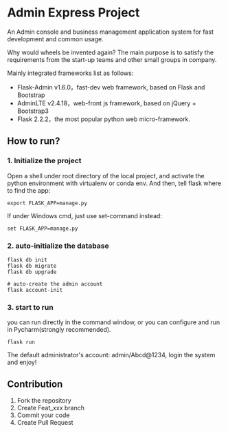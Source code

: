 Admin Express Project
==============
An Admin console and business management application system for fast development and common usage.

Why would wheels be invented again?
The main purpose is to satisfy the requirements from the start-up teams and other small groups in company.

Mainly integrated frameworks list as follows:

 - Flask-Admin v1.6.0，fast-dev web framework, based on Flask and Bootstrap
 - AdminLTE v2.4.18，web-front js framework, based on jQuery + Bootstrap3
 - Flask 2.2.2，the most popular python web micro-framework.

## How to run?

### 1. Initialize the project
Open a shell under root directory of the local project, and activate the python environment 
with virtualenv or conda env. And then, tell flask where to find the app:
```shell
export FLASK_APP=manage.py
```
If under Windows cmd, just use set-command instead:
```shell
set FLASK_APP=manage.py
```

### 2. auto-initialize the database
```shell
flask db init
flask db migrate
flask db upgrade

# auto-create the admin account
flask account-init
```

### 3. start to run
you can run directly in the command window, or you can configure and run in Pycharm(strongly recommended).
```shell
flask run
```

The default administrator's account: admin/Abcd@1234, login the system and enjoy!

## Contribution

1.  Fork the repository
2.  Create Feat_xxx branch
3.  Commit your code
4.  Create Pull Request